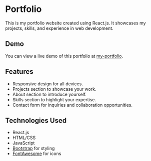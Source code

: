 # Portfolio

This is my portfolio website created using React.js. It showcases my projects, skills, and experience in web development.
## Demo
You can view a live demo of this portfolio at [my-portfolio](https://65b67aee2ddcf9729eabc5aa--genuine-moonbeam-892a8e.netlify.app/).

## Features

- Responsive design for all devices.
- Projects section to showcase your work.
- About section to introduce yourself.
- Skills section to highlight your expertise.
- Contact form for inquiries and collaboration opportunities.

## Technologies Used

- React.js
- HTML/CSS
- JavaScript
- [Bootstrap](https://getbootstrap.com/) for styling
- [FontAwesome](https://fontawesome.com/) for icons



